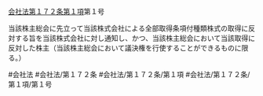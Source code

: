 [会社法第１７２条第１項](会社法＿＿＿＿第１７２条第１項)第１号

当該株主総会に先立って当該株式会社による全部取得条項付種類株式の取得に反対する旨を当該株式会社に対し通知し、かつ、当該株主総会において当該取得に反対した株主（当該株主総会において議決権を行使することができるものに限る。）


#会社法
#会社法/第１７２条
#会社法/第１７２条/第１項
#会社法/第１７２条/第１項/第１号
